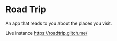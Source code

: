 Road Trip
=========

An app that reads to you about the places you visit.

Live instance https://roadtrip.glitch.me/